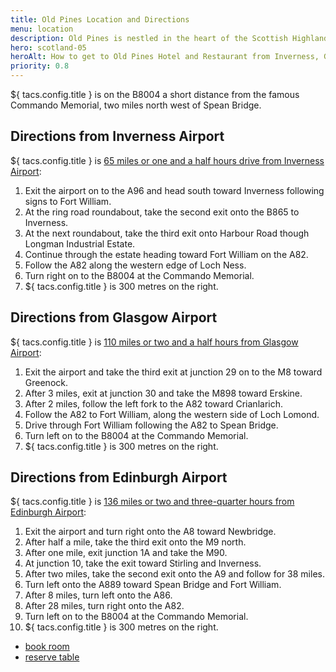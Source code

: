 ```yaml
---
title: Old Pines Location and Directions
menu: location
description: Old Pines is nestled in the heart of the Scottish Highlands close to Ben Nevis, Loch Ness, Spean Bridge, and Fort William.
hero: scotland-05
heroAlt: How to get to Old Pines Hotel and Restaurant from Inverness, Glasgow, and Edinburgh.
priority: 0.8
---
```


${ tacs.config.title } is on the B8004 a short distance from the famous Commando Memorial, two miles north west of Spean Bridge.


## Directions from Inverness Airport

${ tacs.config.title } is [65 miles or one and a half hours drive from Inverness Airport](https://www.google.co.uk/maps/dir/Inverness+Airport,IV2+7JB/Old+Pines,+Spean+Bridge/@57.2196464,-5.0597933,9z/data=!4m14!4m13!1m5!1m1!1s0x488f78faf9518b15:0xcc9cbaf1ec55b289!2m2!1d-4.0487034!2d57.5432757!1m5!1m1!1s0x488ed2329694370d:0x6e7ea019f559bd1b!2m2!1d-4.9496157!2d56.9003534!3e0):

1. Exit the airport on to the A96 and head south toward Inverness following signs to Fort William.
1. At the ring road roundabout, take the second exit onto the B865 to Inverness.
1. At the next roundabout, take the third exit onto Harbour Road though Longman Industrial Estate.
1. Continue through the estate heading toward Fort William on the A82.
1. Follow the A82 along the western edge of Loch Ness.
1. Turn right on to the B8004 at the Commando Memorial.
1. ${ tacs.config.title } is 300 metres on the right.


## Directions from Glasgow Airport

${ tacs.config.title } is [110 miles or two and a half hours from Glasgow Airport](https://www.google.com/maps/dir/Glasgow+Airport+(GLA),+Paisley,+UK/56.9003534,-4.9496157/@56.3785963,-5.393119,9z/data=!4m8!4m7!1m5!1m1!1s0x48884eb90111e0dd:0x24a888b519aa330b!2m2!1d-4.4350529!2d55.8690744!1m0):

1. Exit the airport and take the third exit at junction 29 on to the M8 toward Greenock.
1. After 3 miles, exit at junction 30 and take the M898 toward Erskine.
1. After 2 miles, follow the left fork to the A82 toward Crianlarich.
1. Follow the A82 to Fort William, along the western side of Loch Lomond.
1. Drive through Fort William following the A82 to Spean Bridge.
1. Turn left on to the B8004 at the Commando Memorial.
1. ${ tacs.config.title } is 300 metres on the right.


## Directions from Edinburgh Airport

${ tacs.config.title } is [136 miles or two and three-quarter hours from Edinburgh Airport](https://www.google.com/maps/dir/Edinburgh+Airport,+Edinburgh/56.9003534,-4.9496157/@56.4740198,-4.9561643,9z/data=!3m1!4b1!4m8!4m7!1m5!1m1!1s0x4887c50e93e3017d:0x19530a2592b1d59b!2m2!1d-3.3607946!2d55.9471784!1m0?entry=ttu&g_ep=EgoyMDI1MDIwMi4wIKXMDSoASAFQAw%3D%3D):

1. Exit the airport and turn right onto the A8 toward Newbridge.
1. After half a mile, take the third exit onto the M9 north.
1. After one mile, exit junction 1A and take the M90.
1. At junction 10, take the exit toward Stirling and Inverness.
1. After two miles, take the second exit onto the A9 and follow for 38 miles.
1. Turn left onto the A889 toward Spean Bridge and Fort William.
1. After 8 miles, turn left onto the A86.
1. After 28 miles, turn right onto the A82.
1. Turn left on to the B8004 at the Commando Memorial.
1. ${ tacs.config.title } is 300 metres on the right.


<ul class="flexcenter">
  <li><a href="--ROOT--rooms/booking/" class="button">book room</a></li>
  <li><a href="--ROOT--restaurant/reserve-table/" class="button">reserve table</a></li>
</ul>

